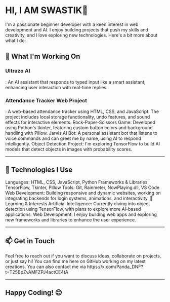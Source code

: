 # HI, I AM SWASTIK👋
I'm a passionate beginner developer with a keen interest in web development and AI. I enjoy building projects that push my skills and creativity, and I love exploring new technologies. Here's a bit more about what I do:

<h2>🚀 What I'm Working On</h2>
<h3>Ultrazo AI</h3>: An AI assistant that responds to typed input like a smart assistant, enhancing user interaction with real-time replies.  
<h3>Attendance Tracker Web Project</h3>: A web-based attendance tracker using HTML, CSS, and JavaScript. The project includes local storage functionality, undo features, and sound effects for interactive elements.  
Rock-Paper-Scissors Game: Developed using Python's tkinter, featuring custom button colors and background handling with Pillow.  
Jarvis AI Bot: A personal assistant bot that listens to voice commands and can greet me by name, using AI to respond intelligently.  
Object Detection Project: I'm exploring TensorFlow to build AI models that detect objects in images with probability scores.



-----------------------------------------------------------------------------------------------------------------------------------------------------------------


<h2>🔧 Technologies I Use</h2>
Languages: HTML, CSS, JavaScript, Python
Frameworks & Libraries: TensorFlow, Tkinter, Pillow
Tools: Git, Rainmeter, NowPlaying.dll, VS Code
Web Development: Building responsive and dynamic websites, working on integrating backends for login systems, animations, and interactivity.
🌱 Learning & Interests
Artificial Intelligence: Currently diving into object detection using TensorFlow, with plans to explore more AI-based applications.
Web Development: I enjoy building web apps and exploring new frameworks and libraries to enhance the user experience.

-----------------------------------------------------------------------------------------------------------------------------------------------------------------


<h2>📫 Get in Touch</h2>
Feel free to reach out if you want to discuss ideas, collaborate on projects, or just say hi! You can find me here on GitHub working on my latest creations.
You can also contact me via https://x.com/Panda_DNF?t=T25BpZvAMFZPJ4actCE4tA

  -----------------------------------------------------------------------------------------------------------------------------------------------------------------

<h2>Happy Coding! 😊</h2>
